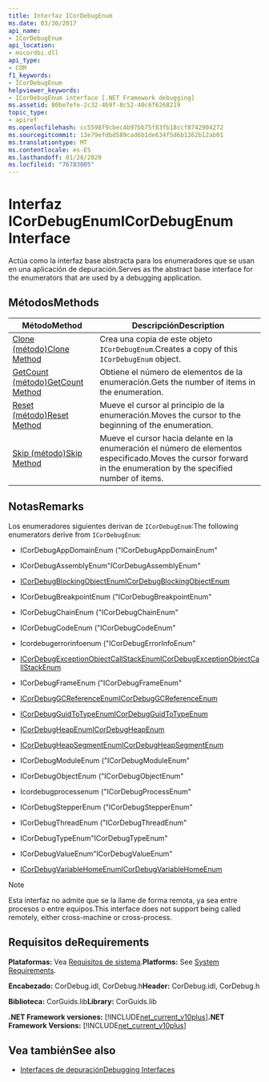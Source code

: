 ```yaml
---
title: Interfaz ICorDebugEnum
ms.date: 03/30/2017
api_name:
- ICorDebugEnum
api_location:
- mscordbi.dll
api_type:
- COM
f1_keywords:
- ICorDebugEnum
helpviewer_keywords:
- ICorDebugEnum interface [.NET Framework debugging]
ms.assetid: 80be7efe-2c32-4b9f-8c52-40c6f6268219
topic_type:
- apiref
ms.openlocfilehash: cc5598f9cbec4b97bb75f83fb18ccf8742904272
ms.sourcegitcommit: 13e79efdbd589cad6b1de634f5d6b1262b12ab01
ms.translationtype: MT
ms.contentlocale: es-ES
ms.lasthandoff: 01/28/2020
ms.locfileid: "76783005"
---
```

# <a name="icordebugenum-interface"></a><span data-ttu-id="60c25-102">Interfaz ICorDebugEnum</span><span class="sxs-lookup"><span data-stu-id="60c25-102">ICorDebugEnum Interface</span></span>

<span data-ttu-id="60c25-103">Actúa como la interfaz base abstracta para los enumeradores que se usan en una aplicación de depuración.</span><span class="sxs-lookup"><span data-stu-id="60c25-103">Serves as the abstract base interface for the enumerators that are used by a debugging application.</span></span>  
  
## <a name="methods"></a><span data-ttu-id="60c25-104">Métodos</span><span class="sxs-lookup"><span data-stu-id="60c25-104">Methods</span></span>  
  
|<span data-ttu-id="60c25-105">Método</span><span class="sxs-lookup"><span data-stu-id="60c25-105">Method</span></span>|<span data-ttu-id="60c25-106">Descripción</span><span class="sxs-lookup"><span data-stu-id="60c25-106">Description</span></span>|  
|------------|-----------------|  
|[<span data-ttu-id="60c25-107">Clone (método)</span><span class="sxs-lookup"><span data-stu-id="60c25-107">Clone Method</span></span>](icordebugenum-clone-method.md)|<span data-ttu-id="60c25-108">Crea una copia de este objeto `ICorDebugEnum`.</span><span class="sxs-lookup"><span data-stu-id="60c25-108">Creates a copy of this `ICorDebugEnum` object.</span></span>|  
|[<span data-ttu-id="60c25-109">GetCount (método)</span><span class="sxs-lookup"><span data-stu-id="60c25-109">GetCount Method</span></span>](icordebugenum-getcount-method.md)|<span data-ttu-id="60c25-110">Obtiene el número de elementos de la enumeración.</span><span class="sxs-lookup"><span data-stu-id="60c25-110">Gets the number of items in the enumeration.</span></span>|  
|[<span data-ttu-id="60c25-111">Reset (método)</span><span class="sxs-lookup"><span data-stu-id="60c25-111">Reset Method</span></span>](icordebugenum-reset-method.md)|<span data-ttu-id="60c25-112">Mueve el cursor al principio de la enumeración.</span><span class="sxs-lookup"><span data-stu-id="60c25-112">Moves the cursor to the beginning of the enumeration.</span></span>|  
|[<span data-ttu-id="60c25-113">Skip (método)</span><span class="sxs-lookup"><span data-stu-id="60c25-113">Skip Method</span></span>](icordebugenum-skip-method.md)|<span data-ttu-id="60c25-114">Mueve el cursor hacia delante en la enumeración el número de elementos especificado.</span><span class="sxs-lookup"><span data-stu-id="60c25-114">Moves the cursor forward in the enumeration by the specified number of items.</span></span>|  
  
## <a name="remarks"></a><span data-ttu-id="60c25-115">Notas</span><span class="sxs-lookup"><span data-stu-id="60c25-115">Remarks</span></span>  
 <span data-ttu-id="60c25-116">Los enumeradores siguientes derivan de `ICorDebugEnum`:</span><span class="sxs-lookup"><span data-stu-id="60c25-116">The following enumerators derive from `ICorDebugEnum`:</span></span>  
  
- <span data-ttu-id="60c25-117">ICorDebugAppDomainEnum (</span><span class="sxs-lookup"><span data-stu-id="60c25-117">"ICorDebugAppDomainEnum"</span></span>  
  
- <span data-ttu-id="60c25-118">ICorDebugAssemblyEnum</span><span class="sxs-lookup"><span data-stu-id="60c25-118">"ICorDebugAssemblyEnum"</span></span>  
  
- [<span data-ttu-id="60c25-119">ICorDebugBlockingObjectEnum</span><span class="sxs-lookup"><span data-stu-id="60c25-119">ICorDebugBlockingObjectEnum</span></span>](icordebugblockingobjectenum-interface.md)  
  
- <span data-ttu-id="60c25-120">ICorDebugBreakpointEnum (</span><span class="sxs-lookup"><span data-stu-id="60c25-120">"ICorDebugBreakpointEnum"</span></span>  
  
- <span data-ttu-id="60c25-121">ICorDebugChainEnum (</span><span class="sxs-lookup"><span data-stu-id="60c25-121">"ICorDebugChainEnum"</span></span>  
  
- <span data-ttu-id="60c25-122">ICorDebugCodeEnum (</span><span class="sxs-lookup"><span data-stu-id="60c25-122">"ICorDebugCodeEnum"</span></span>  
  
- <span data-ttu-id="60c25-123">Icordebugerrorinfoenum (</span><span class="sxs-lookup"><span data-stu-id="60c25-123">"ICorDebugErrorInfoEnum"</span></span>  
  
- [<span data-ttu-id="60c25-124">ICorDebugExceptionObjectCallStackEnum</span><span class="sxs-lookup"><span data-stu-id="60c25-124">ICorDebugExceptionObjectCallStackEnum</span></span>](icordebugexceptionobjectcallstackenum-interface.md)  
  
- <span data-ttu-id="60c25-125">ICorDebugFrameEnum (</span><span class="sxs-lookup"><span data-stu-id="60c25-125">"ICorDebugFrameEnum"</span></span>  
  
- [<span data-ttu-id="60c25-126">ICorDebugGCReferenceEnum</span><span class="sxs-lookup"><span data-stu-id="60c25-126">ICorDebugGCReferenceEnum</span></span>](icordebuggcreferenceenum-interface.md)  
  
- [<span data-ttu-id="60c25-127">ICorDebugGuidToTypeEnum</span><span class="sxs-lookup"><span data-stu-id="60c25-127">ICorDebugGuidToTypeEnum</span></span>](icordebugguidtotypeenum-interface.md)  
  
- [<span data-ttu-id="60c25-128">ICorDebugHeapEnum</span><span class="sxs-lookup"><span data-stu-id="60c25-128">ICorDebugHeapEnum</span></span>](icordebugheapenum-interface.md)  
  
- [<span data-ttu-id="60c25-129">ICorDebugHeapSegmentEnum</span><span class="sxs-lookup"><span data-stu-id="60c25-129">ICorDebugHeapSegmentEnum</span></span>](icordebugheapsegmentenum-interface.md)  
  
- <span data-ttu-id="60c25-130">ICorDebugModuleEnum (</span><span class="sxs-lookup"><span data-stu-id="60c25-130">"ICorDebugModuleEnum"</span></span>  
  
- <span data-ttu-id="60c25-131">ICorDebugObjectEnum (</span><span class="sxs-lookup"><span data-stu-id="60c25-131">"ICorDebugObjectEnum"</span></span>  
  
- <span data-ttu-id="60c25-132">Icordebugprocessenum (</span><span class="sxs-lookup"><span data-stu-id="60c25-132">"ICorDebugProcessEnum"</span></span>  
  
- <span data-ttu-id="60c25-133">ICorDebugStepperEnum (</span><span class="sxs-lookup"><span data-stu-id="60c25-133">"ICorDebugStepperEnum"</span></span>  
  
- <span data-ttu-id="60c25-134">ICorDebugThreadEnum (</span><span class="sxs-lookup"><span data-stu-id="60c25-134">"ICorDebugThreadEnum"</span></span>  
  
- <span data-ttu-id="60c25-135">ICorDebugTypeEnum</span><span class="sxs-lookup"><span data-stu-id="60c25-135">"ICorDebugTypeEnum"</span></span>  
  
- <span data-ttu-id="60c25-136">ICorDebugValueEnum</span><span class="sxs-lookup"><span data-stu-id="60c25-136">"ICorDebugValueEnum"</span></span>  
  
- [<span data-ttu-id="60c25-137">ICorDebugVariableHomeEnum</span><span class="sxs-lookup"><span data-stu-id="60c25-137">ICorDebugVariableHomeEnum</span></span>](icordebugvariablehomeenum-interface.md)  
  
> [!NOTE]
> <span data-ttu-id="60c25-138">Esta interfaz no admite que se la llame de forma remota, ya sea entre procesos o entre equipos.</span><span class="sxs-lookup"><span data-stu-id="60c25-138">This interface does not support being called remotely, either cross-machine or cross-process.</span></span>  
  
## <a name="requirements"></a><span data-ttu-id="60c25-139">Requisitos de</span><span class="sxs-lookup"><span data-stu-id="60c25-139">Requirements</span></span>  
 <span data-ttu-id="60c25-140">**Plataformas:** Vea [Requisitos de sistema](../../../../docs/framework/get-started/system-requirements.md).</span><span class="sxs-lookup"><span data-stu-id="60c25-140">**Platforms:** See [System Requirements](../../../../docs/framework/get-started/system-requirements.md).</span></span>  
  
 <span data-ttu-id="60c25-141">**Encabezado:** CorDebug.idl, CorDebug.h</span><span class="sxs-lookup"><span data-stu-id="60c25-141">**Header:** CorDebug.idl, CorDebug.h</span></span>  
  
 <span data-ttu-id="60c25-142">**Biblioteca:** CorGuids.lib</span><span class="sxs-lookup"><span data-stu-id="60c25-142">**Library:** CorGuids.lib</span></span>  
  
 <span data-ttu-id="60c25-143">**.NET Framework versiones:** [!INCLUDE[net_current_v10plus](../../../../includes/net-current-v10plus-md.md)]</span><span class="sxs-lookup"><span data-stu-id="60c25-143">**.NET Framework Versions:** [!INCLUDE[net_current_v10plus](../../../../includes/net-current-v10plus-md.md)]</span></span>  
  
## <a name="see-also"></a><span data-ttu-id="60c25-144">Vea también</span><span class="sxs-lookup"><span data-stu-id="60c25-144">See also</span></span>

- [<span data-ttu-id="60c25-145">Interfaces de depuración</span><span class="sxs-lookup"><span data-stu-id="60c25-145">Debugging Interfaces</span></span>](debugging-interfaces.md)
